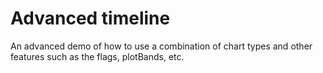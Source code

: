 # Advanced timeline
An advanced demo of how to use a combination of chart types and other features such as the flags, plotBands, etc. 
